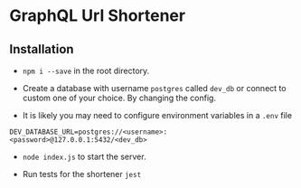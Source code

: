 # GraphQL Url Shortener

## Installation

* `npm i --save` in the root directory.

* Create a database with username `postgres` called `dev_db` or connect to custom one of your choice. By changing the config.

* It is likely you may need to configure environment variables in a `.env` file

```
DEV_DATABASE_URL=postgres://<username>:<password>@127.0.0.1:5432/<dev_db>
```


* `node index.js` to start the server.

* Run tests for the shortener `jest`
